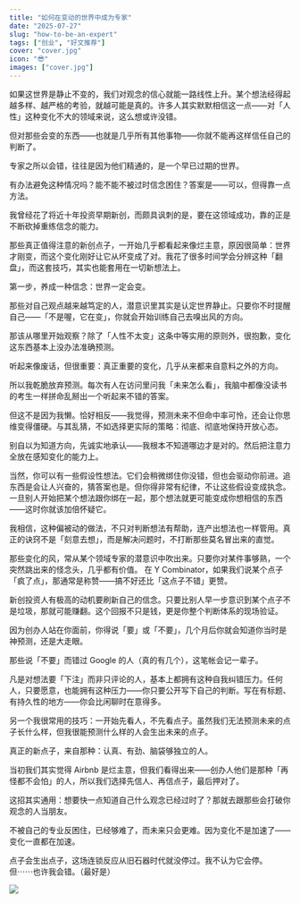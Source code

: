 ```yaml
---
title: "如何在变动的世界中成为专家"
date: "2025-07-27"
slug: "how-to-be-an-expert"
tags: ["创业", "好文推荐"]
cover: "cover.jpg"
icon: "😎"
images: ["cover.jpg"]
---
```

如果这世界是静止不变的，我们对观念的信心就能一路线性上升。某个想法经得起越多样、越严格的考验，就越可能是真的。许多人其实默默相信这一点——对「人性」这种变化不大的领域来说，这么想或许没错。



但对那些会变的东西——也就是几乎所有其他事物——你就不能再这样信任自己的判断了。



专家之所以会错，往往是因为他们精通的，是一个早已过期的世界。



有办法避免这种情况吗？能不能不被过时信念困住？答案是——可以，但得靠一点方法。



我曾经花了将近十年投资早期新创，而颇具讽刺的是，要在这领域成功，靠的正是不断砍掉重练信念的能力。



那些真正值得注意的新创点子，一开始几乎都看起来像烂主意，原因很简单：世界才刚变，而这个变化刚好让它从坏变成了对。我花了很多时间学会分辨这种「翻盘」，而这套技巧，其实也能套用在一切新想法上。



第一步，养成一种信念：世界一定会变。



那些对自己观点越来越笃定的人，潜意识里其实是认定世界静止。只要你不时提醒自己——「不是喔，它在变」，你就会开始训练自己去嗅出风的方向。



那该从哪里开始观察？除了「人性不太变」这条中等实用的原则外，很抱歉，变化这东西基本上没办法准确预测。



听起来像废话，但很重要：真正重要的变化，几乎从来都来自意料之外的方向。



所以我乾脆放弃预测。每次有人在访问里问我「未来怎么看」，我脑中都像没读书的考生一样拼命乱掰出一个听起来不错的答案。



但这不是因为我懒。恰好相反——我觉得，预测未来不但命中率可怜，还会让你思维变得僵硬。与其乱猜，不如选择更实际的策略：彻底、彻底地保持开放心态。



别自以为知道方向，先诚实地承认——我根本不知道哪边才是对的。然后把注意力全放在感知变化的能力上。



当然，你可以有一些假设性想法。它们会稍微绑住你没错，但也会驱动你前进。追东西是会让人兴奋的，猜答案也是。但你得非常有纪律，不让这些假设变成执念。
一旦别人开始把某个想法跟你绑在一起，那个想法就更可能变成你想相信的东西——这时你就该加倍怀疑它。



我相信，这种偏被动的做法，不只对判断想法有帮助，连产出想法也一样管用。真正的诀窍不是「刻意去想」，而是解决问题时，不打断那些莫名冒出来的直觉。



那些变化的风，常从某个领域专家的潜意识中吹出来。只要你对某件事够熟，一个突然跳出来的怪念头，几乎都有价值。
在 Y Combinator，如果我们说某个点子「疯了点」，那通常是称赞——搞不好还比「这点子不错」更赞。



新创投资人有极高的动机要刷新自己的信念。只要比别人早一步意识到某个点子不是垃圾，那就可能赚翻。这个回报不只是钱，更是你整个判断体系的现场验证。



因为创办人站在你面前，你得说「要」或「不要」，几个月后你就会知道你当时是神预测，还是大走眼。



那些说「不要」而错过 Google 的人（真的有几个），这笔帐会记一辈子。



凡是对想法要「下注」而非只评论的人，基本上都拥有这种自我纠错压力。任何人，只要愿意，也能拥有这种压力——你只要公开写下自己的判断。写在有标题、有持久性的地方——你会比闲聊时在意得多。



另一个我很常用的技巧：一开始先看人，不先看点子。虽然我们无法预测未来的点子长什么样，但我很能预测什么样的人会生出未来的点子。



真正的新点子，来自那种：认真、有劲、脑袋够独立的人。



当初我们其实觉得 Airbnb 是烂主意，但我们看得出来——创办人他们是那种「再怪都不会怕」的人，所以我们选择先信人、再信点子，最后押对了。



这招其实通用：想要快一点知道自己什么观念已经过时了？那就去跟那些会打破你观念的人当朋友。



不被自己的专业反困住，已经够难了，而未来只会更难。因为变化不是加速了——变化一直都在加速。



点子会生出点子，这场连锁反应从旧石器时代就没停过。我不认为它会停。
但⋯⋯也许我会错。（最好是）




![](https://prod-files-secure.s3.us-west-2.amazonaws.com/112d0858-5090-4d34-a606-b75eb8d65fd2/46476355-9cf3-4e99-9b7a-3531bc426380/1000202064.png?X-Amz-Algorithm=AWS4-HMAC-SHA256&X-Amz-Content-Sha256=UNSIGNED-PAYLOAD&X-Amz-Credential=ASIAZI2LB4663QU7EP4E%2F20250907%2Fus-west-2%2Fs3%2Faws4_request&X-Amz-Date=20250907T010345Z&X-Amz-Expires=3600&X-Amz-Security-Token=IQoJb3JpZ2luX2VjEC0aCXVzLXdlc3QtMiJGMEQCIDkbkgZSQEZ6aYA6NvV4p%2FUsYIebZGGpl8zOaqMIn3JJAiBDkxjJmgXWfBEcFifYpGcQ0QtPKVb27KNJSBG5oNClDyqIBAiW%2F%2F%2F%2F%2F%2F%2F%2F%2F%2F8BEAAaDDYzNzQyMzE4MzgwNSIMMdMkKQiUjl4XymhlKtwD1AQpDDp66B6BIiZGfXZmMn8A3R9s1gHms9vgq%2F60a%2BfYUxt6sUMfjRxCnEhW9KTtS%2BUMLSDYYZiPIdum8cfS7A5DSlevceweB1k3jZ4Yl1PIVBDOmBWLiyVCgp6Lc0FQwanVvMWWZDpZHgXjEcTk3e5VCh1DNt78WCRcFUgU7azw%2F37Df3v5zuy3%2FrkyyY6FTbqczilXt3Q%2B%2F7gSsiB3BCxSlJeE00o1hNCntzgf5d4YwI%2FFxZkurk5BnyF0jE9Uv2FXXRGin224i0w%2BPqxfnPzUsOlk9zsOSjfTK1I%2BQEXEaOa1C2l0lQmNbLcSLwPbjKYHKBev6qGh1SSJBlE9%2BRXmH1Em%2BaraiNLyLftuPvKTVrYm0wC5k7DMG7MzhQYrJpPUpZzL9AaQRral3znMyrjij9Txpxy2hF74oKxjjzoLlUYOZLehIju9W8ma6Zawk9PMrPM7ZJ4%2FwAKOTJBHEvXjW5M%2BfRCt7gNcTMkFquFrkgKaN6n8nEST0gR37tvdh72ooaAsqMVUTl1GavUMWb6s9Bi9FwjOplBnIs6%2B9yUPCfzxc%2Fbd2ZJhEJ7hYD4QuMaeRvVbColFvuP1QG1PTkROXXm93erXgvxVI3VQWKMrXwvaJrETPlIjJegwh7LyxQY6pgG40e4%2BcWJSZ%2BCBOohwrgMagNzu1FZVApzIvaGTphGMJkk%2B%2BtbKvwnMlSWB%2FReEK23AbGW68EA041jLDf5TbR0npPU5rD8cNIL3qW8Uanv2r9SfjahHyt9%2BzFbbNdtwRN%2Fus6GNYtiJHqx4Y4xOMWC9ZYk7b%2Fi0G7lm4P%2BT1HXHUUMopYqNVM7knHUmL2Z0zThhitPSNx5pgPFiYVTEc2fH%2BhZPcuYN&X-Amz-Signature=a375404cabd894ecb5b68226e94dc1f09e1101f8c1073a94ba66f8e8431e6f81&X-Amz-SignedHeaders=host&x-amz-checksum-mode=ENABLED&x-id=GetObject)

